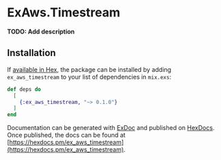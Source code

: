 # ExAws.Timestream

**TODO: Add description**

## Installation

If [available in Hex](https://hex.pm/docs/publish), the package can be installed
by adding `ex_aws_timestream` to your list of dependencies in `mix.exs`:

```elixir
def deps do
  [
    {:ex_aws_timestream, "~> 0.1.0"}
  ]
end
```

Documentation can be generated with [ExDoc](https://github.com/elixir-lang/ex_doc)
and published on [HexDocs](https://hexdocs.pm). Once published, the docs can
be found at [https://hexdocs.pm/ex_aws_timestream](https://hexdocs.pm/ex_aws_timestream).


